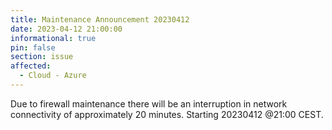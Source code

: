 ```yaml
---
title: Maintenance Announcement 20230412
date: 2023-04-12 21:00:00 
informational: true
pin: false 
section: issue
affected:
  - Cloud - Azure
---
```


Due to firewall maintenance there will be an interruption in network connectivity of approximately 20 minutes.
Starting 20230412 @21:00 CEST.
